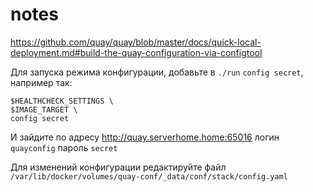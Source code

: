 # notes

https://github.com/quay/quay/blob/master/docs/quick-local-deployment.md#build-the-quay-configuration-via-configtool

Для запуска режима конфигурации, добавьте в `./run` `config secret`, например так:

    $HEALTHCHECK_SETTINGS \
    $IMAGE_TARGET \
    config secret

И зайдите по адресу http://quay.serverhome.home:65016 логин `quayconfig` пароль `secret`



Для изменений конфигурации редактируйте файл `/var/lib/docker/volumes/quay-conf/_data/conf/stack/config.yaml`

